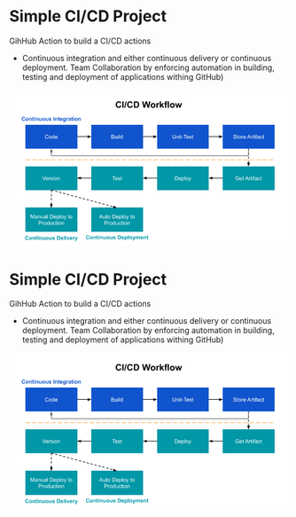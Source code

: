 # Simple CI/CD Project


GihHub Action to build a CI/CD actions
* Continuous integration and either continuous delivery or continuous deployment. Team Collaboration by enforcing automation in building, testing and deployment of applications withing GitHub)



![CI_CD_worflow](CI_CD_worflow.png)





# Simple CI/CD Project


GihHub Action to build a CI/CD actions
* Continuous integration and either continuous delivery or continuous deployment. Team Collaboration by enforcing automation in building, testing and deployment of applications withing GitHub)



![CI_CD_worflow](CI_CD_worflow.png)









